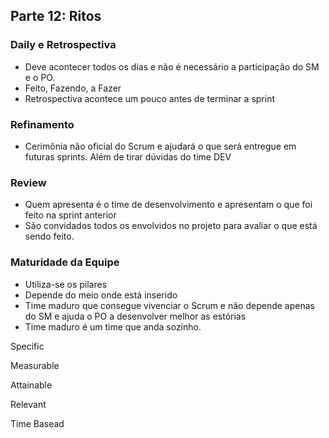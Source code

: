 ## Parte 12: Ritos

### Daily e Retrospectiva

- Deve acontecer todos os dias e não é necessário a participação do SM e o PO.
- Feito, Fazendo, a Fazer
- Retrospectiva acontece um pouco antes de terminar a sprint

### Refinamento

- Cerimônia não oficial do Scrum e ajudará o que será entregue em futuras sprints. Além de tirar dúvidas do time DEV

### Review

- Quem apresenta é o time de desenvolvimento e apresentam o que foi feito na sprint anterior
- São convidados todos os envolvidos no projeto para avaliar o que está sendo feito.

### Maturidade da Equipe

- Utiliza-se os pilares
- Depende do meio onde está inserido
- Time maduro que consegue vivenciar o Scrum e não depende apenas do SM e ajuda o PO a desenvolver melhor as estórias
- Time maduro é um time que anda sozinho.

Specific

Measurable

Attainable

Relevant

Time Basead